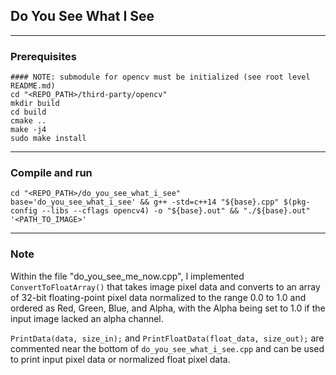 ## Do You See What I See

---

### Prerequisites
```
#### NOTE: submodule for opencv must be initialized (see root level README.md)
cd "<REPO_PATH>/third-party/opencv"
mkdir build
cd build
cmake ..
make -j4
sudo make install
```

---

### Compile and run
```
cd "<REPO_PATH>/do_you_see_what_i_see"
base='do_you_see_what_i_see' && g++ -std=c++14 "${base}.cpp" $(pkg-config --libs --cflags opencv4) -o "${base}.out" && "./${base}.out" '<PATH_TO_IMAGE>'
```

---

### Note

Within the file "do_you_see_me_now.cpp", I implemented `ConvertToFloatArray()` that takes image pixel data and converts to an array of 32-bit floating-point pixel data normalized to the range 0.0 to 1.0 and ordered as Red, Green, Blue, and Alpha, with the Alpha being set to 1.0 if the input image lacked an alpha channel.

`PrintData(data, size_in);` and `PrintFloatData(float_data, size_out);` are commented near the bottom of `do_you_see_what_i_see.cpp` and can be used to print input pixel data or normalized float pixel data.
